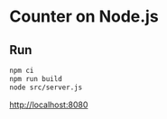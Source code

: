 # Counter on Node.js

## Run

```sh
npm ci
npm run build
node src/server.js
```

<http://localhost:8080>
